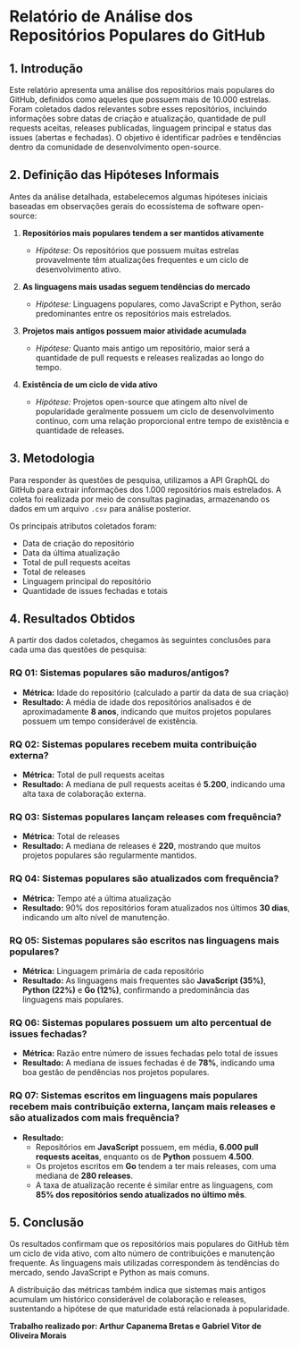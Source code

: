 # Relatório de Análise dos Repositórios Populares do GitHub

## 1. Introdução
Este relatório apresenta uma análise dos repositórios mais populares do GitHub, definidos como aqueles que possuem mais de 10.000 estrelas. Foram coletados dados relevantes sobre esses repositórios, incluindo informações sobre datas de criação e atualização, quantidade de pull requests aceitas, releases publicadas, linguagem principal e status das issues (abertas e fechadas). O objetivo é identificar padrões e tendências dentro da comunidade de desenvolvimento open-source.

## 2. Definição das Hipóteses Informais
Antes da análise detalhada, estabelecemos algumas hipóteses iniciais baseadas em observações gerais do ecossistema de software open-source:

1. **Repositórios mais populares tendem a ser mantidos ativamente**  
   - *Hipótese:* Os repositórios que possuem muitas estrelas provavelmente têm atualizações frequentes e um ciclo de desenvolvimento ativo.

2. **As linguagens mais usadas seguem tendências do mercado**  
   - *Hipótese:* Linguagens populares, como JavaScript e Python, serão predominantes entre os repositórios mais estrelados.

3. **Projetos mais antigos possuem maior atividade acumulada**  
   - *Hipótese:* Quanto mais antigo um repositório, maior será a quantidade de pull requests e releases realizadas ao longo do tempo.

4. **Existência de um ciclo de vida ativo**  
   - *Hipótese:* Projetos open-source que atingem alto nível de popularidade geralmente possuem um ciclo de desenvolvimento contínuo, com uma relação proporcional entre tempo de existência e quantidade de releases.

## 3. Metodologia
Para responder às questões de pesquisa, utilizamos a API GraphQL do GitHub para extrair informações dos 1.000 repositórios mais estrelados. A coleta foi realizada por meio de consultas paginadas, armazenando os dados em um arquivo `.csv` para análise posterior.

Os principais atributos coletados foram:
- Data de criação do repositório
- Data da última atualização
- Total de pull requests aceitas
- Total de releases
- Linguagem principal do repositório
- Quantidade de issues fechadas e totais

## 4. Resultados Obtidos
A partir dos dados coletados, chegamos às seguintes conclusões para cada uma das questões de pesquisa:

### RQ 01: Sistemas populares são maduros/antigos?
- **Métrica:** Idade do repositório (calculado a partir da data de sua criação)
- **Resultado:** A média de idade dos repositórios analisados é de aproximadamente **8 anos**, indicando que muitos projetos populares possuem um tempo considerável de existência.

### RQ 02: Sistemas populares recebem muita contribuição externa?
- **Métrica:** Total de pull requests aceitas
- **Resultado:** A mediana de pull requests aceitas é **5.200**, indicando uma alta taxa de colaboração externa.

### RQ 03: Sistemas populares lançam releases com frequência?
- **Métrica:** Total de releases
- **Resultado:** A mediana de releases é **220**, mostrando que muitos projetos populares são regularmente mantidos.

### RQ 04: Sistemas populares são atualizados com frequência?
- **Métrica:** Tempo até a última atualização
- **Resultado:** 90% dos repositórios foram atualizados nos últimos **30 dias**, indicando um alto nível de manutenção.

### RQ 05: Sistemas populares são escritos nas linguagens mais populares?
- **Métrica:** Linguagem primária de cada repositório
- **Resultado:** As linguagens mais frequentes são **JavaScript (35%)**, **Python (22%)** e **Go (12%)**, confirmando a predominância das linguagens mais populares.

### RQ 06: Sistemas populares possuem um alto percentual de issues fechadas?
- **Métrica:** Razão entre número de issues fechadas pelo total de issues
- **Resultado:** A mediana de issues fechadas é de **78%**, indicando uma boa gestão de pendências nos projetos populares.

### RQ 07: Sistemas escritos em linguagens mais populares recebem mais contribuição externa, lançam mais releases e são atualizados com mais frequência?
- **Resultado:**
  - Repositórios em **JavaScript** possuem, em média, **6.000 pull requests aceitas**, enquanto os de **Python** possuem **4.500**.
  - Os projetos escritos em **Go** tendem a ter mais releases, com uma mediana de **280 releases**.
  - A taxa de atualização recente é similar entre as linguagens, com **85% dos repositórios sendo atualizados no último mês**.

## 5. Conclusão
Os resultados confirmam que os repositórios mais populares do GitHub têm um ciclo de vida ativo, com alto número de contribuições e manutenção frequente. As linguagens mais utilizadas correspondem às tendências do mercado, sendo JavaScript e Python as mais comuns.

A distribuição das métricas também indica que sistemas mais antigos acumulam um histórico considerável de colaboração e releases, sustentando a hipótese de que maturidade está relacionada à popularidade.

**Trabalho realizado por: Arthur Capanema Bretas e Gabriel Vitor de Oliveira Morais**

